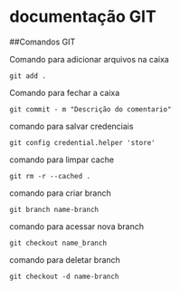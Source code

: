 # documentação GIT

##Comandos GIT

Comando para adicionar arquivos na caixa

    git add .                

Comando para fechar a caixa

    git commit - m "Descrição do comentario"

comando para salvar credenciais

    git config credential.helper 'store'

comando para limpar cache
    
    git rm -r --cached .

comando para criar branch

    git branch name-branch

comando para acessar nova branch

    git checkout name_branch

comando para deletar branch

    git checkout -d name-branch